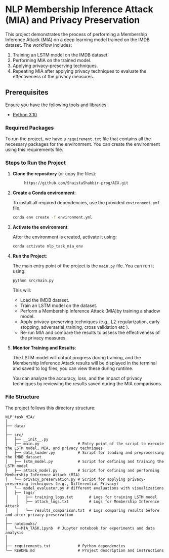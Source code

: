 # NLP Membership Inference Attack (MIA) and Privacy Preservation

This project demonstrates the process of performing a Membership Inference Attack (MIA) on a deep learning model trained on the IMDB dataset. The workflow includes:
1. Training an LSTM model on the IMDB dataset.
2. Performing MIA on the trained model.
3. Applying privacy-preserving techniques.
4. Repeating MIA after applying privacy techniques to evaluate the effectiveness of the privacy measures.

## Prerequisites

Ensure you have the following tools and libraries:

- [Python 3.10](https://www.python.org/downloads/)

### Required Packages

To run the project, we have a `requirement.txt` file that contains all the necessary packages for the environment. You can create the environment using this requirements file.

### Steps to Run the Project

1. **Clone the repository** (or copy the files):

    ```bash
         https://github.com/ShaistaShabbir-prog/AIX.git
    ```

2. **Create a Conda environment**:

    To install all required dependencies, use the provided `environment.yml` file.

    ```bash
    conda env create -f environment.yml
    ```

3. **Activate the environment**:

    After the environment is created, activate it using:

    ```bash
    conda activate nlp_task_mia_env
    ```

4. **Run the Project**:

    The main entry point of the project is the `main.py` file. You can run it using:

    ```bash
    python src/main.py
    ```

    This will:
    - Load the IMDB dataset.
    - Train an LSTM model on the dataset.
    - Perform a Membership Inference Attack (MIA)by training a shadow model.
    - Apply privacy-preserving techniques (e.g., L2-regularization, early stopping, adversarial_training, cross validation etc ).
    - Re-run MIA and compare the results to assess the effectiveness of the privacy measures.

5. **Monitor Training and Results**:

    The LSTM model will output progress during training, and the Membership Inference Attack results will be displayed in the terminal and saved to log files, you can view these during runtime.

    You can analyze the accuracy, loss, and the impact of privacy techniques by reviewing the results saved during the MIA comparisons.


### File Structure

The project follows this directory structure:
```plaintext
NLP_task_MIA/
│
├── data/
│
├── src/
│   ├── __init__.py            
│   ├── main.py                 # Entry point of the script to execute the LSTM model, MIA, and privacy techniques
│   ├── data_loader.py          # Script for loading and preprocessing the IMDB dataset
│   ├── lstm_model.py           # Script for defining and training the LSTM model
│   ├── attack_model.py         # Script for defining and performing Membership Inference Attack (MIA)
│   └── privacy_preservation.py # Script for applying privacy-preserving techniques (e.g., Differential Privacy)
│   └── model_evaluator.py # different evaluations with visualizations 
│   ├── logs/
│    │   ├── training_logs.txt       # Logs for training LSTM model
│    │   ├── attack_logs.txt         # Logs for Membership Inference Attack
│    │   └── results_comparison.txt  # Logs comparing results before and after privacy-preservation
│
├── notebooks/
│   └──MIA_TASK.ipynb  # Jupyter notebook for experiments and data analysis
│
│
├── requirements.txt            # Python dependencies
└── README.md                   # Project description and instructions
```
